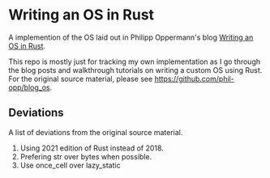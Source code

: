 # Writing an OS in Rust

A implemention of the OS laid out in Philipp Oppermann's blog [Writing an OS in Rust](https://os.phil-opp.com/).

This repo is mostly just for tracking my own implementation as I go through the blog posts and walkthrough tutorials on
writing a custom OS using Rust. For the original source material, please see <https://github.com/phil-opp/blog_os>.

## Deviations

A list of deviations from the original source material.

1. Using 2021 edition of Rust instead of 2018.
2. Prefering str over bytes when possible.
3. Use once_cell over lazy_static
